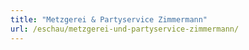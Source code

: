 ```yaml
---
title: "Metzgerei & Partyservice Zimmermann"
url: /eschau/metzgerei-und-partyservice-zimmermann/
---
```

